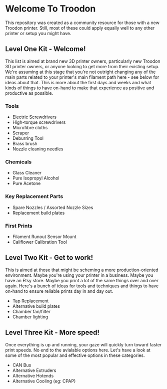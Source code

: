 # Welcome To Troodon
This repository was created as a community resource for those with a new Troodon printer. Still, most of these could apply equally well to any other printer or setup you might have.


## Level One Kit - Welcome! 
This list is aimed at brand new 3D printer owners, particularly new Troodon 3D printer owners, or anyone looking to get more from their existing setup. We're assuming at this stage that you're not outright changing any of the main parts related to your printer's main filament path here - see below for ideas about that. This is more about the first days and weeks and what kinds of things to have on-hand to make that experience as positive and productive as possible.

### Tools
- Electric Screwdrivers
- High-torque screwdrivers
- Microfibre cloths
- Scraper
- Deburring Tool
- Brass brush
- Nozzle cleaning needles

### Chemicals
- Glass Cleaner
- Pure Isopropyl Alcohol
- Pure Acetone

### Key Replacement Parts
- Spare Nozzles / Assorted Nozzle Sizes
- Replacement build plates

### First Prints
- Filament Runout Sensor Mount
- Califlower Calibration Tool
  
 
## Level Two Kit - Get to work!
This is aimed at those that might be scheming a more production-oriented environment. Maybe you're using your printer in a business. Maybe you have an Etsy store. Maybe you print a lot of the same things over and over again. Here's a bunch of ideas for tools and techniques and things to have on-hand to ensure reliable prints day in and day out.

- Tap Replacement
- Alternative build plates
- Chamber fan/filter
- Chamber lighting
  
## Level Three Kit - More speed!
Once everything is up and running, your gaze will quickly turn toward faster print speeds. No end to the avialable options here. Let's have a look at some of the most popular and effective options in these categories.

- CAN Bus
- Alternative Extruders
- Alternative Hotends
- Alternative Cooling (eg: CPAP)
